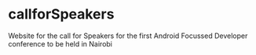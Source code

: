 # callforSpeakers
Website for the call for Speakers for the first Android Focussed Developer conference to be held in Nairobi
